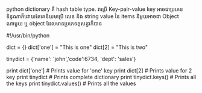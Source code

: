 python dictionary គឺ hash table type.
វាប្រើ Key-pair-value
key អាចជាប្រភេទទិន្នណាក៏ដោយតែគេនិយមប្រើ លេខ និង string
value នៃ items នីមួយអាចជា Object ណាមួយ ឬ object ដែលមានប្រភេទខុសគ្នាក៏បាន

#!/usr/bin/python

dict = {}
dict['one'] = "This is one"
dict[2]     = "This is two"

tinydict = {'name': 'john','code':6734, 'dept': 'sales'}


print dict['one']       # Prints value for 'one' key
print dict[2]           # Prints value for 2 key
print tinydict          # Prints complete dictionary
print tinydict.keys()   # Prints all the keys
print tinydict.values() # Prints all the values